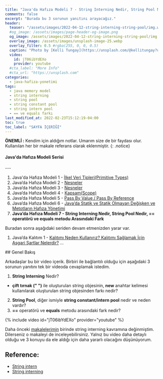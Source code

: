 ```yaml
---
title: "Java'da Hafıza Modeli 7 - String Interning Nedir, String Pool Nedir, == operatörü ve equals metodu Arasındaki Fark"
comments: false
excerpt: "Burada bu 3 sorunun yanıtını arayacağız."
header:
  teaser: "/assets/images/2022-04-12-string-interning-string-pool/img.webp"
  #og_image: /assets/images/page-header-og-image.png
  og_image: /assets/images/2022-04-12-string-interning-string-pool/img.webp
  overlay_image: /assets/images/unsplash-image-25.webp
  overlay_filter: 0.5 #rgba(255, 0, 0, 0.5)
  caption: "Photo by [Kelli Tungay](https://unsplash.com/@kellitungay?utm_source=unsplash&utm_medium=referral&utm_content=creditCopyText) on Unsplash"
  video:
    id: jT06ibYdEXo
    provider: youtube
  #cta_label: "More Info"
  #cta_url: "https://unsplash.com"
categories:
  - java-hafiza-yonetimi
tags:
  - java memory model
  - string interning
  - string pool
  - string constant pool
  - string intern pool
  - == ve equals farkı
last_modified_at: 2022-02-23T15:12:19-04:00
toc: true
toc_label: "SAYFA İÇERİĞİ"
---
```


**ÖNEMLİ :** Kendim için aldığım notlar. Umarım size de bir faydası olur. Kullanılan her bir makale referans olarak eklenmiştir.
{: .notice}

<div class="notice--success" markdown="1">
<h4 class="no_toc"><i class="fas fa-lightbulb"></i> Java'da Hafıza Modeli Serisi</h4>
---

1. Java'da Hafıza Modeli 1 - [İlkel Veri Tipleri(Primitive Types)](/java-hafiza-yonetimi/Java-memory-models-primitive-types/)
2. Java’da Hafıza Modeli 2 - [Nesneler](/java-hafiza-yonetimi/Java-memory-models-objects/)
3. Java’da Hafıza Modeli 3 - [Nesneler](/java-hafiza-yonetimi/Java-memory-models-objects1/)
4. Java’da Hafıza Modeli 4 - [Kapsam(Scope)](/java-hafiza-yonetimi/Java-memory-models-scope/)
5. Java’da Hafıza Modeli 5 - [Pass By Value / Pass By Reference](/java-hafiza-yonetimi/Java-memory-models-pass-by-value-reference/)
6. Java’da Hafıza Modeli 6 - [Java’da Statik ve Statik Olmayan Değişken ve Metotların Hafıza Yönetimi](/java-hafiza-yonetimi/Java-memory-models-static-nonstatic-members/)
7. **Java’da Hafıza Modeli 7 - String Interning Nedir, String Pool Nedir, == operatörü ve equals metodu Arasındaki Fark**

Buradan sonra aşağıdaki seriden devam etmenizden yarar var.

1. Java’da Kalıtım 1 - [Kalıtımı Neden Kullanırız? Kalıtımı Sağlamak İçin Asgari Şartlar Nelerdir?](/java-kalitim-polimorfizm/Java-inheritance1/)
...
</div>
## Genel Bakış

Arkadaşlar bu bir video içerik. Birbiri ile bağlantılı olduğu için aşağıdaki 3 sorunun yanıtını tek bir videoda cevaplamak istedim.

1. **String Interning** Nedir?
  * **çift tırnak (" ")** ile oluşturulan string objesinin, **new** anahtar kelimesi kullanılarak oluşturulan string objesinden farkı nedir?
2. **String Pool**, diğer ismiyle **string constant/intern pool** nedir ve neden vardır?
3. **==** operatörü ve **equals** metodu arasındaki fark nedir?

{% include video id="jT06ibYdEXo" provider="youtube" %}

Daha önceki [makalelerimin](/java-hafiza-yonetimi/Java-memory-models-primitive-types/#string-interning) birinde string interning kavramına değinmiştim. Dilerseniz o makaleyi de inceleyebilirsiniz. Yalnız bu video daha detaylı olduğu ve 3 konuyu da ele aldığı için daha yararlı olacağını düşünüyorum.

## Reference:
* [String intern](https://docs.oracle.com/javase/7/docs/api/java/lang/String.html#intern())
* [String interning](https://en.wikipedia.org/wiki/String_interning)
